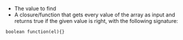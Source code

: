 - The value to find 
- A closure/function that gets every value of the array as input and returns true if the given value is right, with the following signature:

`boolean function(el){}`